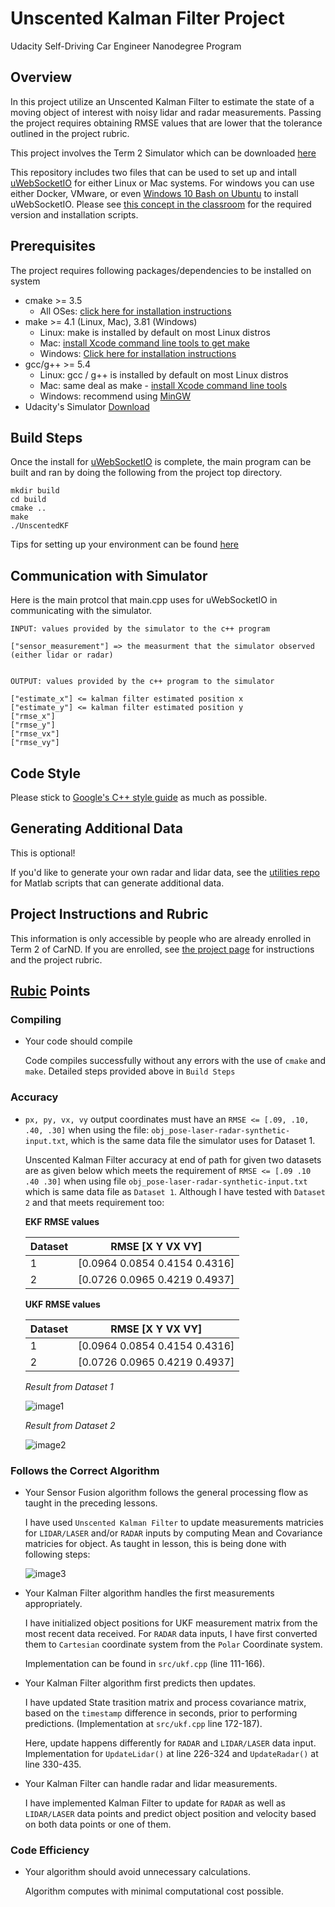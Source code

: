 # Unscented Kalman Filter Project

Udacity Self-Driving Car Engineer Nanodegree Program

## Overview

In this project utilize an Unscented Kalman Filter to estimate the state of a moving object of interest with noisy lidar and radar measurements. Passing the project requires obtaining RMSE values that are lower that the tolerance outlined in the project rubric.

This project involves the Term 2 Simulator which can be downloaded [here](https://github.com/udacity/self-driving-car-sim/releases)

This repository includes two files that can be used to set up and intall [uWebSocketIO](https://github.com/uWebSockets/uWebSockets) for either Linux or Mac systems. For windows you can use either Docker, VMware, or even [Windows 10 Bash on Ubuntu](https://www.howtogeek.com/249966/how-to-install-and-use-the-linux-bash-shell-on-windows-10/) to install uWebSocketIO. Please see [this concept in the classroom](https://classroom.udacity.com/nanodegrees/nd013/parts/40f38239-66b6-46ec-ae68-03afd8a601c8/modules/0949fca6-b379-42af-a919-ee50aa304e6a/lessons/f758c44c-5e40-4e01-93b5-1a82aa4e044f/concepts/16cf4a78-4fc7-49e1-8621-3450ca938b77) for the required version and installation scripts.

## Prerequisites

The project requires following packages/dependencies to be installed on system

* cmake >= 3.5
  * All OSes: [click here for installation instructions](https://cmake.org/install/)
* make >= 4.1 (Linux, Mac), 3.81 (Windows)
  * Linux: make is installed by default on most Linux distros
  * Mac: [install Xcode command line tools to get make](https://developer.apple.com/xcode/features/)
  * Windows: [Click here for installation instructions](http://gnuwin32.sourceforge.net/packages/make.htm)
* gcc/g++ >= 5.4
  * Linux: gcc / g++ is installed by default on most Linux distros
  * Mac: same deal as make - [install Xcode command line tools](https://developer.apple.com/xcode/features/)
  * Windows: recommend using [MinGW](http://www.mingw.org/)
* Udacity's Simulator [Download](https://github.com/udacity/self-driving-car-sim/releases)

## Build Steps

Once the install for [uWebSocketIO](https://github.com/uWebSockets/uWebSockets) is complete, the main program can be built and ran by doing the following from the project top directory.

    mkdir build
    cd build
    cmake ..
    make
    ./UnscentedKF

Tips for setting up your environment can be found [here](https://classroom.udacity.com/nanodegrees/nd013/parts/40f38239-66b6-46ec-ae68-03afd8a601c8/modules/0949fca6-b379-42af-a919-ee50aa304e6a/lessons/f758c44c-5e40-4e01-93b5-1a82aa4e044f/concepts/23d376c7-0195-4276-bdf0-e02f1f3c665d)

## Communication with Simulator

Here is the main protcol that main.cpp uses for uWebSocketIO in communicating with the simulator.


    INPUT: values provided by the simulator to the c++ program

    ["sensor_measurement"] => the measurment that the simulator observed (either lidar or radar)


    OUTPUT: values provided by the c++ program to the simulator

    ["estimate_x"] <= kalman filter estimated position x
    ["estimate_y"] <= kalman filter estimated position y
    ["rmse_x"]
    ["rmse_y"]
    ["rmse_vx"]
    ["rmse_vy"]

## Code Style

Please stick to [Google's C++ style guide](https://google.github.io/styleguide/cppguide.html) as much as possible.

## Generating Additional Data

This is optional!

If you'd like to generate your own radar and lidar data, see the
[utilities repo](https://github.com/udacity/CarND-Mercedes-SF-Utilities) for
Matlab scripts that can generate additional data.

## Project Instructions and Rubric

This information is only accessible by people who are already enrolled in Term 2
of CarND. If you are enrolled, see [the project page](https://classroom.udacity.com/nanodegrees/nd013/parts/40f38239-66b6-46ec-ae68-03afd8a601c8/modules/0949fca6-b379-42af-a919-ee50aa304e6a/lessons/c3eb3583-17b2-4d83-abf7-d852ae1b9fff/concepts/f437b8b0-f2d8-43b0-9662-72ac4e4029c1)
for instructions and the project rubric.

## [Rubic](https://review.udacity.com/#!/projects/284/view) Points

### Compiling

* Your code should compile

  Code compiles successfully without any errors with the use of `cmake` and `make`. Detailed steps provided above in `Build Steps`

### Accuracy

* `px, py, vx, vy` output coordinates must have an `RMSE <= [.09, .10, .40, .30]` when using the file: `obj_pose-laser-radar-synthetic-input.txt`, which is the same data file the simulator uses for Dataset 1.

  Unscented Kalman Filter accuracy at end of path for given two datasets are as given below which meets the requirement of `RMSE <= [.09 .10 .40 .30]` when using file `obj_pose-laser-radar-synthetic-input.txt` which is same data file as `Dataset 1`. Although I have tested with `Dataset 2` and that meets requirement too:

  **EKF RMSE values**

  | Dataset | RMSE [X Y VX VY]              |
  | ------- | ----------------------------- |
  | 1       | [0.0964 0.0854 0.4154 0.4316] |
  | 2       | [0.0726 0.0965 0.4219 0.4937] |

  **UKF RMSE values**

  | Dataset | RMSE [X Y VX VY]              |
  | ------- | ----------------------------- |
  | 1       | [0.0964 0.0854 0.4154 0.4316] |
  | 2       | [0.0726 0.0965 0.4219 0.4937] |

  *Result from Dataset 1*

  ![image1](examples/ds1.png)

  *Result from Dataset 2*

  ![image2](examples/ds2.png)

### Follows the Correct Algorithm

* Your Sensor Fusion algorithm follows the general processing flow as taught in the preceding lessons.

  I have used `Unscented Kalman Filter` to update measurements matricies for `LIDAR/LASER` and/or `RADAR` inputs by computing Mean and Covariance matricies for object. As taught in lesson, this is being done with following steps:

  ![image3](examples/UKF.png)

* Your Kalman Filter algorithm handles the first measurements appropriately.

  I have initialized object positions for UKF measurement matrix from the most recent data received. For `RADAR` data inputs, I have first converted them to `Cartesian` coordinate system from the `Polar` Coordinate system.

  Implementation can be found in `src/ukf.cpp` (line 111-166).

* Your Kalman Filter algorithm first predicts then updates.

  I have updated State trasition matrix and process covariance matrix, based on the `timestamp` difference in seconds, prior to performing predictions. (Implementation at `src/ukf.cpp` line 172-187).

  Here, update happens differently for `RADAR` and `LIDAR/LASER` data input. Implementation for `UpdateLidar()` at line 226-324 and `UpdateRadar()` at line 330-435.

* Your Kalman Filter can handle radar and lidar measurements.

  I have implemented Kalman Filter to update for `RADAR` as well as `LIDAR/LASER` data points and predict object position and velocity based on both data points or one of them.

### Code Efficiency

* Your algorithm should avoid unnecessary calculations.

  Algorithm computes with minimal computational cost possible.
